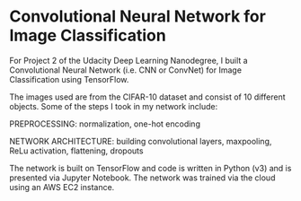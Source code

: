 # Convolutional Neural Network for Image Classification

For Project 2 of the Udacity Deep Learning Nanodegree, I built a Convolutional Neural Network (i.e. CNN or ConvNet) for Image Classification using TensorFlow. 

The images used are from the CIFAR-10 dataset and consist of 10 different objects. Some of the steps I took in my network include:

PREPROCESSING:
normalization, one-hot encoding

NETWORK ARCHITECTURE:
building convolutional layers, maxpooling, ReLu activation, flattening, dropouts

The network is built on TensorFlow and code is written in Python (v3) and is presented via Jupyter Notebook. The network was trained via the cloud using an AWS EC2 instance.
